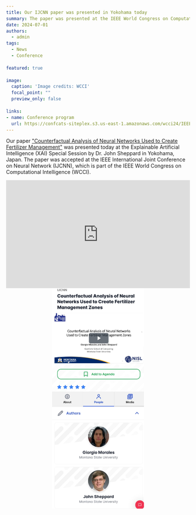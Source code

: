 ```yaml
---
title: Our IJCNN paper was presented in Yokohama today 
summary: The paper was presented at the IEEE World Congress on Computational Intelligence
date: 2024-07-01
authors:
  - admin
tags:
  - News
  - Conference

featured: true

image:
  caption: 'Image credits: WCCI'
  focal_point: ""
  preview_only: false

links:
- name: Conference program
  url: https://confcats-siteplex.s3.us-east-1.amazonaws.com/wcci24/IEEE_WCCI_2024_Program_5717aaae75.pdf
---
```


Our paper ["Counterfactual Analysis of Neural Networks Used to Create Fertilizer Management"](/publication/morales-counterfactual-2024)
was presented today at the Explainable Artificial Intelligence (XAI) Special Session by Dr. John Sheppard in Yokohama, Japan.
The paper was accepted at the IEEE International Joint Conference on Neural Network (IJCNN), which is part of the IEEE World Congress on Computational Intelligence (WCCI).

<div style="position: relative; width: 100%; height: 0; padding-bottom: 58.52%;">
  <iframe src="https://docs.google.com/presentation/d/e/2PACX-1vTqb51pF0emmSsP_fmORKEr55h9J3pgLLGtwv_XYMoQ6BrPf8Pxs3LnzxIoYmgy0A/embed?start=false&loop=false&delayms=3000" frameborder="0" style="position: absolute; top: 0; left: 0; width: 100%; height: 100%;" allowfullscreen="true" mozallowfullscreen="true" webkitallowfullscreen="true"></iframe>
</div>

<div style="display: flex; justify-content: center;">
    <img src="presentation.png" alt="figure" width="50%">
</div>
